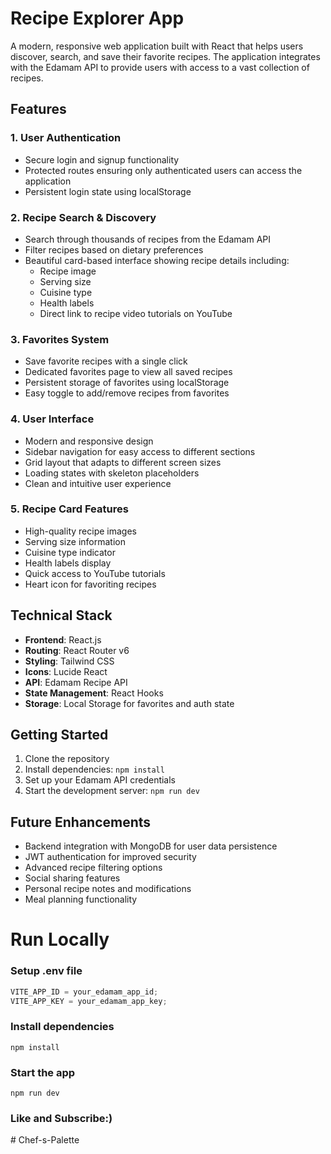 # Recipe Explorer App

A modern, responsive web application built with React that helps users discover, search, and save their favorite recipes. The application integrates with the Edamam API to provide users with access to a vast collection of recipes.

## Features

### 1. User Authentication
- Secure login and signup functionality
- Protected routes ensuring only authenticated users can access the application
- Persistent login state using localStorage

### 2. Recipe Search & Discovery
- Search through thousands of recipes from the Edamam API
- Filter recipes based on dietary preferences
- Beautiful card-based interface showing recipe details including:
  - Recipe image
  - Serving size
  - Cuisine type
  - Health labels
  - Direct link to recipe video tutorials on YouTube

### 3. Favorites System
- Save favorite recipes with a single click
- Dedicated favorites page to view all saved recipes
- Persistent storage of favorites using localStorage
- Easy toggle to add/remove recipes from favorites

### 4. User Interface
- Modern and responsive design
- Sidebar navigation for easy access to different sections
- Grid layout that adapts to different screen sizes
- Loading states with skeleton placeholders
- Clean and intuitive user experience

### 5. Recipe Card Features
- High-quality recipe images
- Serving size information
- Cuisine type indicator
- Health labels display
- Quick access to YouTube tutorials
- Heart icon for favoriting recipes

## Technical Stack

- **Frontend**: React.js
- **Routing**: React Router v6
- **Styling**: Tailwind CSS
- **Icons**: Lucide React
- **API**: Edamam Recipe API
- **State Management**: React Hooks
- **Storage**: Local Storage for favorites and auth state

## Getting Started

1. Clone the repository
2. Install dependencies: `npm install`
3. Set up your Edamam API credentials
4. Start the development server: `npm run dev`

## Future Enhancements

- Backend integration with MongoDB for user data persistence
- JWT authentication for improved security
- Advanced recipe filtering options
- Social sharing features
- Personal recipe notes and modifications
- Meal planning functionality

# Run Locally

### Setup .env file

```js
VITE_APP_ID = your_edamam_app_id;
VITE_APP_KEY = your_edamam_app_key;
```

### Install dependencies

```shell
npm install
```

### Start the app

```shell
npm run dev
```

### Like and Subscribe:)
#   C h e f - s - P a l e t t e  
 